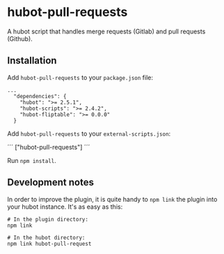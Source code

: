 # hubot-pull-requests

A hubot script that handles merge requests (Gitlab) and pull requests (Github).

## Installation

Add `hubot-pull-requests` to your `package.json` file:

```
...
  "dependencies": {
    "hubot": ">= 2.5.1",
    "hubot-scripts": ">= 2.4.2",
    "hubot-fliptable": ">= 0.0.0"
  }
```

Add `hubot-pull-requests` to your `external-scripts.json`:

´´´
["hubot-pull-requests"]
´´´

Run `npm install`.

## Development notes

In order to improve the plugin, it is quite handy to `npm link`
the plugin into your hubot instance. It's as easy as this:

```
# In the plugin directory:
npm link

# In the hubot directory:
npm link hubot-pull-request
```

